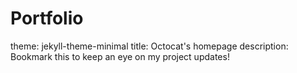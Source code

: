 # Portfolio 
theme: jekyll-theme-minimal
title: Octocat's homepage
description: Bookmark this to keep an eye on my project updates!
